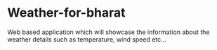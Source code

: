 # Weather-for-bharat
Web based application which will showcase the information about the weather details such as temperature, wind speed etc...
